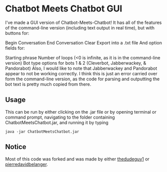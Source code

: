# Chatbot Meets Chatbot GUI

I've made a GUI version of Chatbot-Meets-Chatbot! It has all of the features of the command-line version (including text output in real time), but with buttons for:

Begin Conversation
End Conversation
Clear
Export into a .txt file
And option fields for:

Starting phrase
Number of loops (<0 is infinite, as it is in the command-line version)
Bot type options for bots 1 & 2 (Cleverbot, Jabberwackey, & Pandorabot)
Also, I would like to note that Jabberwackey and Pandorabot appear to not be working correctly. I think this is just an error carried over form the command-line version, as the code for parsing and outputting the bot text is pretty much copied from there.

## Usage
This can be run by either clicking on the .jar file or by opening terminal or command prompt, navigating to the folder containing ChatbotMeetsChatbot.jar, and running it by typing
```
java -jar ChatbotMeetsChatbot.jar
```
## Notice

Most of this code was forked and was made by either [thedudeguy1](https://github.com/thedudeguy1) or [pierredavidbelanger](https://github.com/pierredavidbelanger).
